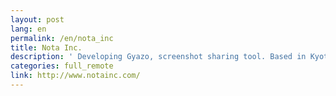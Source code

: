 ```yaml
---
layout: post
lang: en
permalink: /en/nota_inc
title: Nota Inc.
description: ' Developing Gyazo, screenshot sharing tool. Based in Kyoto. '
categories: full_remote
link: http://www.notainc.com/
---
```

